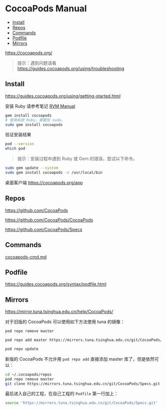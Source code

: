 <!-- omit in toc -->
# CocoaPods Manual

- [Install](#install)
- [Repos](#repos)
- [Commands](#commands)
- [Podfile](#podfile)
- [Mirrors](#mirrors)

<https://cocoapods.org/>

> 提示：遇到问题请看 <https://guides.cocoapods.org/using/troubleshooting>

## Install

<https://guides.cocoapods.org/using/getting-started.html>

安装 Ruby 请参考笔记 [RVM Manual](/ruby/tools/rvm/rvm-manual.md)

```bash
gem install cocoapods
# 使用系统 Ruby，需要加 sudo。
sudo gem install cocoapods
```

验证安装结果

```bash
pod --version
which pod
```

> 提示：安装过程中遇到 Ruby 或 Gem 的错误，尝试以下命令。

```bash
sudo gem update --system
sudo gem install cocoapods -n /usr/local/bin
```

桌面客户端 <https://cocoapods.org/app>

## Repos

<https://github.com/CocoaPods>

<https://github.com/CocoaPods/CocoaPods>

<https://github.com/CocoaPods/Specs>

## Commands

[cocoapods-cmd.md](cocoapods-cmd.md)

## Podfile

<https://guides.cocoapods.org/syntax/podfile.html>

## Mirrors

<https://mirror.tuna.tsinghua.edu.cn/help/CocoaPods/>

对于旧版的 CocoaPods 可以使用如下方法使用 tuna 的镜像：

```bash
pod repo remove master

pod repo add master https://mirrors.tuna.tsinghua.edu.cn/git/CocoaPods/Specs.git

pod repo update
```

新版的 CocoaPods 不允许用 `pod repo add` 直接添加 master 库了，但是依然可以：

```bash
cd ~/.cocoapods/repos
pod repo remove master
git clone https://mirrors.tuna.tsinghua.edu.cn/git/CocoaPods/Specs.git master
```

最后进入自己的工程，在自己工程的 `Podfile` 第一行加上：

```bash
source 'https://mirrors.tuna.tsinghua.edu.cn/git/CocoaPods/Specs.git'
```
